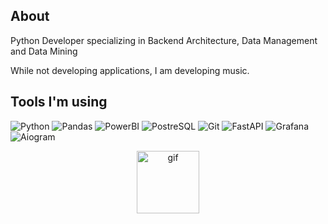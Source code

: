 [//]: # (![Header]&#40;https://github.com/OuzelTheBird/OuzelTheBird/blob/master/assets/bg.jpg&#41;)

## About

Python Developer specializing in Backend Architecture, Data Management and Data Mining

While not developing applications, I am developing music.

## Tools I'm using

![Python](https://img.shields.io/badge/-Python-323D4F?style=for-the-badge&logo=python&logoColor=D5D5D5)
![Pandas](https://img.shields.io/badge/-Pandas-323D4F?style=for-the-badge&logo=pandas&logoColor=D5D5D5)
![PowerBI](https://img.shields.io/badge/-PowerBI-323D4F?style=for-the-badge&logo=powerbi&logoColor=D5D5D5)
![PostreSQL](https://img.shields.io/badge/-PostgreSQL-323D4F?style=for-the-badge&logo=Postgresql&logoColor=D5D5D5)
![Git](https://img.shields.io/badge/-Git-323D4F?style=for-the-badge&logo=Git&logoColor=D5D5D5)
![FastAPI](https://img.shields.io/badge/-FastAPI-323D4F?style=for-the-badge&logo=FastAPI&logoColor=D5D5D5)
![Grafana](https://img.shields.io/badge/-Grafana-323D4F?style=for-the-badge&logo=Grafana&logoColor=D5D5D5)
![Aiogram](https://img.shields.io/badge/-Aiogram-323D4F?style=for-the-badge&logo=Aiogram&logoColor=D5D5D5)

<div id="header" align="center">
<img src="https://media.giphy.com/media/ZBt04IjQsZqeHzpWJY/giphy.gif" width="100" alt="gif"/>
</div>
